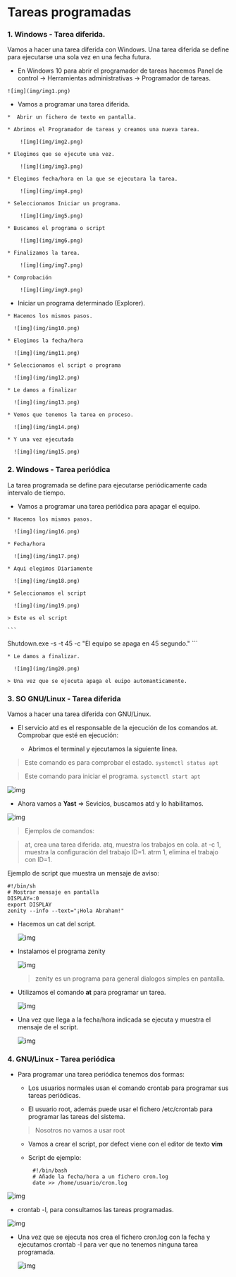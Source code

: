 # Tareas programadas

### 1. Windows - Tarea diferida.

Vamos a hacer una tarea diferida con Windows. Una tarea diferida se define para ejecutarse una sola vez en una fecha futura.

  *  En Windows 10 para abrir el programador de tareas hacemos Panel de control -> Herramientas administrativas -> Programador de tareas.

    ![img](img/img1.png)

  *  Vamos a programar una tarea diferida.

    *  Abrir un fichero de texto en pantalla.

    * Abrimos el Programador de tareas y creamos una nueva tarea.

        ![img](img/img2.png)

    * Elegimos que se ejecute una vez.

        ![img](img/img3.png)

    * Elegimos fecha/hora en la que se ejecutara la tarea.

        ![img](img/img4.png)

    * Seleccionamos Iniciar un programa.

        ![img](img/img5.png)

    * Buscamos el programa o script

        ![img](img/img6.png)

    * Finalizamos la tarea.

        ![img](img/img7.png)

    * Comprobación

        ![img](img/img9.png)

  *  Iniciar un programa determinado (Explorer).

    * Hacemos los mismos pasos.

      ![img](img/img10.png)

    * Elegimos la fecha/hora

      ![img](img/img11.png)

    * Seleccionamos el script o programa

      ![img](img/img12.png)

    * Le damos a finalizar

      ![img](img/img13.png)

    * Vemos que tenemos la tarea en proceso.

      ![img](img/img14.png)

    * Y una vez ejecutada

      ![img](img/img15.png)

### 2. Windows - Tarea periódica

La tarea programada se define para ejecutarse periódicamente cada intervalo de tiempo.

  *  Vamos a programar una tarea periódica para apagar el equipo.

    * Hacemos los mismos pasos.

      ![img](img/img16.png)

    * Fecha/hora

      ![img](img/img17.png)

    * Aqui elegimos Diariamente

      ![img](img/img18.png)

    * Seleccionamos el script

      ![img](img/img19.png)

    > Este es el script

    ```
Shutdown.exe -s -t 45 -c "El equipo se apaga en 45 segundo."
    ```

    * Le damos a finalizar.

      ![img](img/img20.png)

    > Una vez que se ejecuta apaga el euipo automanticamente.

### 3. SO GNU/Linux - Tarea diferida

Vamos a hacer una tarea diferida con GNU/Linux.

* El servicio atd es el responsable de la ejecución de los comandos at. Comprobar que esté en ejecución:

  * Abrimos el terminal y ejecutamos la siguiente linea.

> Este comando es para comprobar el estado.
  `systemctl status apt`

> Este comando para iniciar el programa.
  `systemctl start apt`

  ![img](img/img22.png)


  * Ahora vamos a **Yast** => Sevicios, buscamos atd y lo habilitamos.

  ![img](img/img23.png)

  >  Ejemplos de comandos:

  >  at, crea una tarea diferida.
  >  atq, muestra los trabajos en cola.
  >  at -c 1, muestra la configuración del trabajo ID=1.
  > atrm 1, elimina el trabajo con ID=1.

Ejemplo de script que muestra un mensaje de aviso:

````
#!/bin/sh
# Mostrar mensaje en pantalla
DISPLAY=:0
export DISPLAY
zenity --info --text="¡Hola Abraham!"
````

* Hacemos un cat del script.  

  ![img](img/img24.png)

* Instalamos el programa zenity

  ![img](img/img25.png)

  > zenity es un programa para general dialogos simples en pantalla.

* Utilizamos el comando **at** para programar un tarea.

  ![img](img/img27.png)

* Una vez que llega a la fecha/hora indicada se ejecuta y muestra el mensaje de el script.

  ![img](img/img26.png)


### 4. GNU/Linux - Tarea periódica

  *  Para programar una tarea periódica tenemos dos formas:

      *  Los usuarios normales usan el comando crontab para programar sus tareas periódicas.

      *  El usuario root, además puede usar el fichero /etc/crontab para programar las tareas del sistema.

      > Nosotros no vamos a usar root

      * Vamos a crear el script, por defect viene con el editor de texto **vim**

      * Script de ejemplo:

  ```
          #!/bin/bash
          # Añade la fecha/hora a un fichero cron.log
          date >> /home/usuario/cron.log
  ```

  ![img](img/img28.png)

  *  crontab -l, para consultamos las tareas programadas.

  ![img](img/img29.png)

  * Una vez que se ejecuta nos crea el fichero cron.log con la fecha y ejecutamos crontab -l para ver que no tenemos ninguna tarea programada.

    ![img](img/img30.png)
